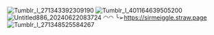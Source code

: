 ![Tumblr_l_271343392309190](https://github.com/unkindentity/unkindentity/assets/172919129/a3f59c8b-7c9c-49a5-8210-7889ed089606)
![Tumblr_l_401164639505200](https://github.com/unkindentity/unkindentity/assets/172919129/ae489a70-43fe-468e-a3f0-03ca7c1ac917)
![Untitled886_20240622083724](https://github.com/unkindentity/unkindentity/assets/172919129/d50530e6-e857-405a-ad7f-baf6db60c9bf)
◠◠ ╰➢https://sirmeiggle.straw.page
![Tumblr_l_271348525584267](https://github.com/unkindentity/unkindentity/assets/172919129/696f78b7-08df-4956-aa82-74309d35d59f)

